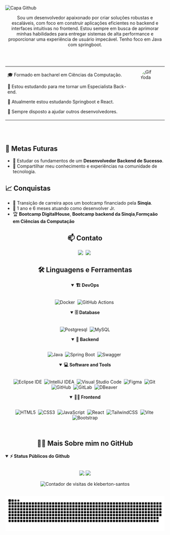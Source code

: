 ![Capa Github](https://www.nitssoftwares.com/assets/img/courses/Java-1.jpg)

<p align="center">
Sou um desenvolvedor apaixonado por criar soluções robustas e escaláveis, com foco em construir aplicações eficientes no backend e interfaces intuitivas no frontend. Estou sempre em busca de aprimorar minhas habilidades para entregar sistemas de alta performance e proporcionar uma experiência de usuário impecável.
Tenho foco em Java com springboot.
</p>

##

<br>
<div style="display: flex; justify-content: center; align-items: center; margin: 0 auto; width: 100%; max-width: 800px;">
  <table style="border: 0px; width: auto;">
    <tr style="border: 0px;">
      <td style="border: 0px; padding-right: 20px;">
        <p>🎓 Formado em bacharel em Ciências da Computação.</p>
        <p>🔭 Estou estudando para me tornar um Especialista Back-end.</p>
        <p>🦀 Atualmente estou estudando Springboot e React.</p>
        <p>🚀 Sempre disposto a ajudar outros desenvolvedores.</p>
      </td>
      <td style="border: 0px;">
        <img align="right" alt="Gif Yoda" height="150" style="border-radius: 50px;" src="https://giffiles.alphacoders.com/219/2195.gif">
      </td>
    </tr>
  </table>
</div>
<br>
<br>

## 🎯 Metas Futuras

- 🧠 Estudar os fundamentos de um **Desenvolvedor Backend de Sucesso**.
- 🌟 Compartilhar meu conhecimento e experiências na comunidade de tecnologia.

## 📈 Conquistas

- 🎉 Transição de carreira apos um bootcamp financiado pela **Sinqia**.
- 🎉 1 ano e 6 meses atuando como desenvolver Jr.
- 🏆 **Bootcamp DigitalHouse**, **Bootcamp backend da Sinqia**,**Formçaão em Ciências da Computação**

<h2 align="center">📫 Contato</h2>

<div align = "center">

<a href="www.linkedin.com/in/kleberton-bispo-santos](https://www.linkedin.com/in/kleberton-bispo-santos-78057738/" target="_blank"><img src="https://img.shields.io/badge/-LinkedIn-%230077B5?style=for-the-badge&logo=linkedin&logoColor=white"></a>&nbsp;
<a href="mailto:ti.klebersantos@gmail.com" target="_blank"><img src="https://img.shields.io/badge/-gmail-red?style=for-the-badge&logo=Gmail&logoColor=white"></a>&nbsp;

</div>

<div align = "center">

<h2 align="center">🛠️ Linguagens e Ferramentas</h2>

<details open>
  <summary><b>🏗️ DevOps</b></summary>
<br>

![Docker](https://img.shields.io/badge/docker-%23316192.svg?style=for-the-badge&logo=docker&logoColor=white)&nbsp;
![GitHub Actions](https://img.shields.io/badge/github%20actions-%232671E5.svg?style=for-the-badge&logo=githubactions&logoColor=white)&nbsp;
</details>

<details open>
<summary><b>🗄️ Database</b></summary>
<br>

![Postgresql](https://img.shields.io/badge/postgresql-%23316192.svg?style=for-the-badge&logo=postgresql&logoColor=white)&nbsp;
![MySQL](https://img.shields.io/badge/MySQL-%2300f.svg?style=for-the-badge&logo=mysql&logoColor=white)

</details>

<details open>
<summary><b>🧰 Backend</b></summary>
<br>

![Java](https://img.shields.io/badge/java-%23ED8B00.svg?style=for-the-badge&logo=openjdk&logoColor=white)&nbsp;
![Spring Boot](https://img.shields.io/badge/Spring%20Boot-%236DB33F.svg?style=for-the-badge&logo=springboot&logoColor=white)&nbsp;
![Swagger](https://img.shields.io/badge/Swagger-85EA2D?style=for-the-badge&logo=Swagger&logoColor=white)&nbsp;


</details>

<details open>
<summary><b>💻 Software and Tools</b></summary>
<br>
  
![Eclipse IDE](https://img.shields.io/badge/Eclipse-2C2255.svg?style=for-the-badge&logo=eclipse&logoColor=white)&nbsp;
![IntelliJ IDEA](https://img.shields.io/badge/IntelliJ%20IDEA-000000.svg?style=for-the-badge&logo=intellij-idea&logoColor=white)&nbsp;
![Visual Studio Code](https://img.shields.io/badge/-VSCODE-007ACC?style=for-the-badge&&logo=visual-studio-code&logoColor=white)&nbsp;
![Figma](https://img.shields.io/badge/figma-%23F24E1E.svg?style=for-the-badge&logo=figma&logoColor=white)&nbsp;
![Git](https://img.shields.io/badge/-git-red?style=for-the-badge&logo=Git&logoColor=white)&nbsp;
![GitHub](https://img.shields.io/badge/-GitHub-181717?style=for-the-badge&logo=github)&nbsp;
![GitLab](https://img.shields.io/badge/GitLab-%23181717.svg?style=for-the-badge&logo=gitlab&logoColor=white)&nbsp;
![DBeaver](https://img.shields.io/badge/DBeaver-1B1F23.svg?style=for-the-badge&logo=dbeaver&logoColor=white)&nbsp;

</details>

<details open>
<summary><b>🏄‍♂️ Frontend</b></summary>
<br>

![HTML5](https://img.shields.io/badge/-HTML5-E34F26?style=for-the-badge&logo=html5&logoColor=white)&nbsp;
![CSS3](https://img.shields.io/badge/css3-%231572B6.svg?style=for-the-badge&logo=css3&logoColor=white)&nbsp;
![JavaScript](https://img.shields.io/badge/Javascript-F7DF1E.svg?style=for-the-badge&logo=javascript&logoColor=black)&nbsp;
![React](https://img.shields.io/badge/react-%2320232a.svg?style=for-the-badge&logo=react&logoColor=%2361DAFB)&nbsp;
![TailwindCSS](https://img.shields.io/badge/tailwindcss-%2338B2AC.svg?style=for-the-badge&logo=tailwind-css&logoColor=white)&nbsp;
![Vite](https://img.shields.io/badge/Vite-B73BFE?style=for-the-badge&logo=vite&logoColor=FFD62E)&nbsp;
![Bootstrap](https://img.shields.io/badge/Bootstrap-563D7C?style=for-the-badge&logo=bootstrap&logoColor=white)


</details>

</div>

<br>

<h2 align="center">👨‍💻 Mais Sobre mim no GitHub</h2>

<details open>
<summary><b>⚡ Status Públicos do Github</b></summary>
<br>
<p align="center">
  <img height="180em" src="https://github-readme-stats.vercel.app/api?username=kleberton-santos&show_icons=true&theme=radical"/>
  <img height="180em" src="https://github-readme-stats.vercel.app/api/top-langs/?username=kleberton-santos&layout=compact&langs_count=8&theme=radical"/>
</p>
</details>

<div align="center">
  <img align="center" alt="Contador de visitas de kleberton-santos" src="https://profile-counter.glitch.me/kleberton-santos/count.svg" />
</div>
  
  ##
 
<div> 
  <picture>
  <source media="(prefers-color-scheme: dark)" srcset="https://raw.githubusercontent.com/mari4souza/mari4souza/output/github-contribution-grid-snake-dark.svg">
  <source media="(prefers-color-scheme: light)" srcset="https://raw.githubusercontent.com/mari4souza/mari4souza/output/github-contribution-grid-snake.svg">
  <img alt="github contribution grid snake animation" src="https://raw.githubusercontent.com/mari4souza/mari4souza/output/github-contribution-grid-snake.svg">
</picture>
 
</div>
